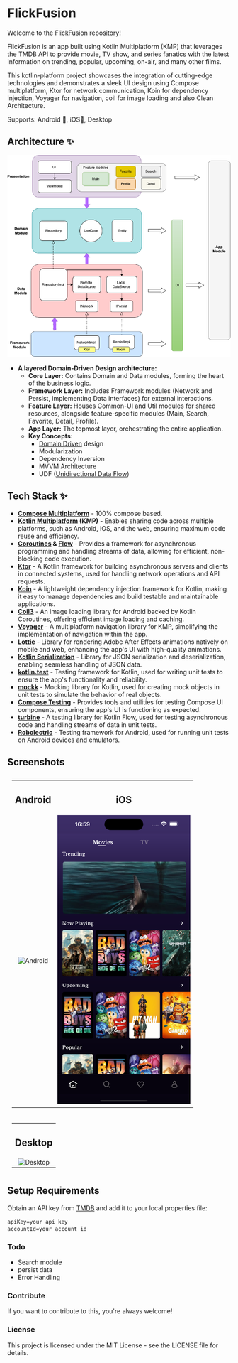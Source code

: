 

# FlickFusion

Welcome to the FlickFusion repository! 

FlickFusion is an app built using Kotlin Multiplatform (KMP) that leverages the TMDB API to provide movie, TV show, and series fanatics with the latest information on trending, popular, upcoming, on-air, and many other films.

This kotlin-platform project showcases the integration of cutting-edge technologies and demonstrates a sleek UI design using Compose multiplatform, Ktor for network communication, Koin for dependency injection, Voyager for navigation, coil for image loading and also Clean Architecture.  

Supports: Android 📱, iOS📱, Desktop

## Architecture ✨

![Architecture](screenshots/Architecture.png)

- **A layered Domain-Driven Design architecture:**
  - **Core Layer:** Contains Domain and Data modules, forming the heart of the business logic.
  - **Framework Layer:** Includes Framework modules (Network and Persist, implementing Data interfaces) for external interactions.
  - **Feature Layer:** Houses Common-UI and Util modules for shared resources, alongside feature-specific modules (Main, Search, Favorite, Detail, Profile).
  - **App Layer:** The topmost layer, orchestrating the entire application.
  - **Key Concepts:**
      - [Domain Driven](https://developer.android.com/topic/architecture/domain-layer) design
      - Modularization
      - Dependency Inversion
      - MVVM Architecture
      - UDF ([Unidirectional Data Flow](https://developer.android.com/develop/ui/compose/architecture#udf-compose)) 

## Tech Stack ✨
- **[Compose Multiplatform](https://www.jetbrains.com/lp/compose-multiplatform/)**  - 100% compose based.
- **[Kotlin Multiplatform](https://kotlinlang.org/docs/multiplatform.html) (KMP)**  -  Enables sharing code across multiple platforms, such as Android, iOS, and the web, ensuring maximum code reuse and efficiency.
- **[Coroutines](https://developer.android.com/kotlin/coroutines) & [Flow](https://developer.android.com/kotlin/flow)**  -  Provides a framework for asynchronous programming and handling streams of data, allowing for efficient, non-blocking code execution.
- **[Ktor](https://ktor.io/docs/client-create-new-application.html)**  -  A Kotlin framework for building asynchronous servers and clients in connected systems, used for handling network operations and API requests.
- **[Koin](https://insert-koin.io/docs/reference/koin-mp/kmp/)**  -  A lightweight dependency injection framework for Kotlin, making it easy to manage dependencies and build testable and maintainable applications.
- **[Coil3](https://coil-kt.github.io/coil/upgrading_to_coil3/)**  -  An image loading library for Android backed by Kotlin Coroutines, offering efficient image loading and caching.
- **[Voyager](https://voyager.adriel.cafe/)**  -  A multiplatform navigation library for KMP, simplifying the implementation of navigation within the app.
- **[Lottie](https://airbnb.io/lottie/#/)**  -  Library for rendering Adobe After Effects animations natively on mobile and web, enhancing the app's UI with high-quality animations.
- **[Kotlin Serialization](https://kotlinlang.org/docs/serialization.html)**  -  Library for JSON serialization and deserialization, enabling seamless handling of JSON data.
- **[kotlin.test](https://kotlinlang.org/api/latest/kotlin.test/)**  -  Testing framework for Kotlin, used for writing unit tests to ensure the app's functionality and reliability.
- **[mockk](https://mockk.io/)**  -  Mocking library for Kotlin, used for creating mock objects in unit tests to simulate the behavior of real objects.
- **[Compose Testing](https://developer.android.com/jetpack/compose/testing)**  -  Provides tools and utilities for testing Compose UI components, ensuring the app's UI is functioning as expected.
- **[turbine](https://github.com/cashapp/turbine)** -  A testing library for Kotlin Flow, used for testing asynchronous code and handling streams of data in unit tests.
- **[Robolectric](http://robolectric.org/)**  -  Testing framework for Android, used for running unit tests on Android devices and emulators.

## Screenshots

<table style="padding:10px">
	<tr>
		<td align="center">
			<h2>Android</h2>
		</td>
		<td align="center">
			<h2>iOS</h2>
		</td>
  	</tr>
	<tr>
    	<td align="center">
			<img src="screenshots/Android.png" alt="Android" width="300"/>
    	</td>
		<td align="center">
			<img src="screenshots/iOS.jpg" alt="iOS" width="300"/>
    	</td>
  	</tr>
</table>


<table style="padding:10px">
	<tr>
		<td align="center">
			<h2>Desktop</h2>
		</td>
  	</tr>
	<tr>
    	<td align="center">
			<img src="screenshots/desktop.png" alt="Desktop" width="500"/>
    	</td>
  	</tr>
</table>

## Setup Requirements

Obtain an API key from [TMDB](https://developer.themoviedb.org/reference/intro/authentication
) and add it to your local.properties file:
   ```
   apiKey=your api key
   accountId=your account id
   ```
### Todo
- Search module
- persist data
- Error Handling

### Contribute
If you want to contribute to this, you're always welcome!

### License
This project is licensed under the MIT License - see the LICENSE file for details.





